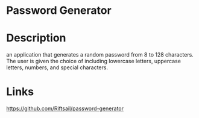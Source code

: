 # Password Generator 

# Description 
 an application that generates a random password from 8 to 128 characters. The user is given the choice of including lowercase letters, uppercase letters, numbers, and special characters.

# Links
https://github.com/Riftsail/password-generator

